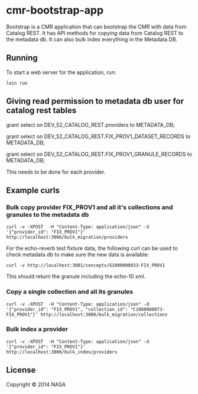# cmr-bootstrap-app

Bootstrap is a CMR application that can bootstrap the CMR with data from Catalog REST. It has API methods for copying data from Catalog REST to the metadata db. It can also bulk index everything in the Metadata DB.

## Running

To start a web server for the application, run:

    lein run

## Giving read permission to metadata db user for catalog rest tables

grant select on DEV_52_CATALOG_REST.providers to METADATA_DB;

grant select on DEV_52_CATALOG_REST.FIX_PROV1_DATASET_RECORDS to METADATA_DB;

grant select on DEV_52_CATALOG_REST.FIX_PROV1_GRANULE_RECORDS to METADATA_DB;


This needs to be done for each provider.


## Example curls

### Bulk copy provider FIX_PROV1 and all it's collections and granules to the metadata db

	curl -v -XPOST  -H "Content-Type: application/json" -d '{"provider_id": "FIX_PROV1"}' http://localhost:3006/bulk_migration/providers

For the echo-reverb test fixture data, the following curl can be used to check metadata db
to make sure the new data is available:

	curl -v http://localhost:3001/concepts/G1000000033-FIX_PROV1

This should return the granule including the echo-10 xml.

### Copy a single collection and all its granules

	curl -v -XPOST  -H "Content-Type: application/json" -d '{"provider_id": "FIX_PROV1", "collection_id": "C1000000073-FIX_PROV1"}' http://localhost:3006/bulk_migration/collections

### Bulk index a provider

	curl -v -XPOST  -H "Content-Type: application/json" -d '{"provider_id": "FIX_PROV1"}' http://localhost:3006/bulk_index/providers


## License

Copyright © 2014 NASA
